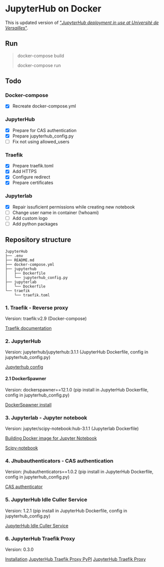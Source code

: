 # JupyterHub on Docker
This is updated version of ["*JupyterHub deployment in use at Université de Versailles*"](https://github.com/defeo/jupyterhub-docker).

## Run
> docker-compose build
> 
> docker-compose run


## Todo
### Docker-compose
- [x] Recreate docker-compose.yml
### JupyterHub
- [x] Prepare for CAS authentication
- [x] Prepare jupyterhub_config.py
- [ ] Fix not using allowed_users
### Traefik
- [x] Prepare traefik.toml
- [x] Add HTTPS
- [x] Configure redirect
- [x] Prepare certificates
### Jupyterlab
- [x] Repair issuficient permissions while creating new notebook
- [ ] Change user name in container (!whoami)
- [ ] Add custom logo
- [ ] Add python packages

## Repository structure
```
JupyterHub
├── .env
├── README.md
├── docker-compose.yml
├── jupyterhub
│   ├── Dockerfile
│   └── jupyterhub_config.py
├── jupyterlab
│   └── Dockerfile
└── traefik
    └── traefik.toml
```


### 1. Traefik - Reverse proxy
Version: traefik:v2.9 (Docker-compose)

[Traefik documentation](https://doc.traefik.io/traefik/)

### 2. JupyterHub
Version: jupyterhub/jupyterhub:3.1.1 (JupyterHub Dockerfile, config in jupyterhub_config.py)

[Jupyterhub config](https://github.com/jupyterhub/jupyterhub-deploy-docker)

#### 2.1 DockerSpawner
Version: dockerspawner==12.1.0 (pip install in JupyterHub Dockerfile, config in jupyterhub_config.py)

[DockerSpawner install](https://jupyterhub-dockerspawner.readthedocs.io/en/latest/install.html)

### 3. Jupyterlab - Jupyter notebook
Version: jupyter/scipy-notebook:hub-3.1.1 (Jupyterlab Dockerfile)

[Building Docker image for Jupyter Notebook](https://jupyterhub-dockerspawner.readthedocs.io/en/latest/docker-image.html)

[Scipy-notebook](https://hub.docker.com/r/jupyter/scipy-notebook/tags)


### 4. Jhubauthenticators - CAS authentication
Version: jhubauthenticators==1.0.2 (pip install in JupyterHub Dockerfile, config in jupyterhub_config.py)

[CAS authenticator](https://github.com/cwaldbieser/jhub_cas_authenticator)


### 5. JupyterHub Idle Culler Service
Version: 1.2.1 (pip install in JupyterHub Dockerfile, config in jupyterhub_config.py)

[JupyterHub Idle Culler Service](https://github.com/jupyterhub/jupyterhub-idle-culler)


### 6. JupyterHub Traefik Proxy
Version: 0.3.0

[Installation](https://jupyterhub-traefik-proxy.readthedocs.io/en/latest/install.html)
[JupyterHub Traefik Proxy PyPI](https://pypi.org/project/jupyterhub-traefik-proxy/)
[JupyterHub Traefik Proxy](https://github.com/jupyterhub/traefik-proxy)